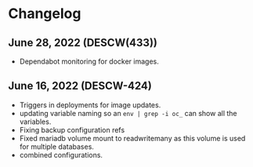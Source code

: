 # Changelog
## June 28, 2022 (DESCW(433))
- Dependabot monitoring for docker images.

## June 16, 2022 (DESCW-424)
- Triggers in deployments for image updates.
- updating variable naming so an `env | grep -i oc_` can show all the variables.
- Fixing backup configuration refs 
- Fixed mariadb volume mount to readwritemany as this volume is used for multiple databases.
- combined configurations.